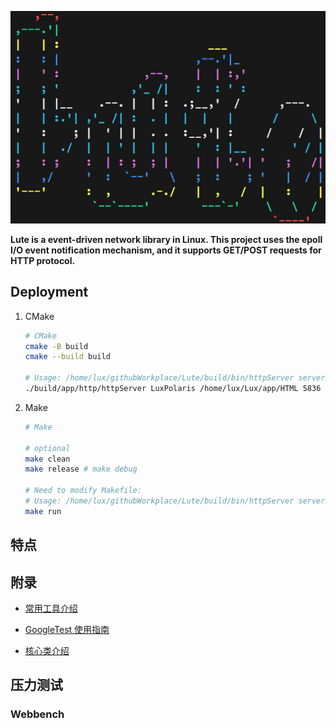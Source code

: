 ![](https://raw.githubusercontent.com/lutianen/PicBed/main/202306302231793.png)

**Lute is a event-driven network library in Linux. This project uses the epoll I/O event notification mechanism, and it supports GET/POST requests for HTTP protocol.**

## Deployment

1. CMake

    ```bash
    # CMake
    cmake -B build
    cmake --build build
    
    # Usage: /home/lux/githubWorkplace/Lute/build/bin/httpServer serverName staticSrcPrefix serverPort numThreads [IPofMySQLServer[default: 127.0.0.1] PortofMySQLServer[default: 3306] UsernameofMySQLServer[default: lutianen] PasswordofMySQLServer[default: lutianen] DatabaseofMySQLServer[default: user]]
    ./build/app/http/httpServer LuxPolaris /home/lux/Lux/app/HTML 5836 8 192.168.1.108 3306 lutianen lutianen LuxDatabase
    ```

2. Make

    ```bash
    # Make
    
    # optional
    make clean
    make release # make debug
    
    # Need to modify Makefile:
    # Usage: /home/lux/githubWorkplace/Lute/build/bin/httpServer serverName staticSrcPrefix serverPort numThreads [IPofMySQLServer[default: 127.0.0.1] PortofMySQLServer[default: 3306] UsernameofMySQLServer[default: lutianen] PasswordofMySQLServer[default: lutianen] DatabaseofMySQLServer[default: user]]
    make run
    ```

## 特点



## 附录

- [常用工具介绍]()

- [GoogleTest 使用指南]()

- [核心类介绍]()

## 压力测试

### Webbench
